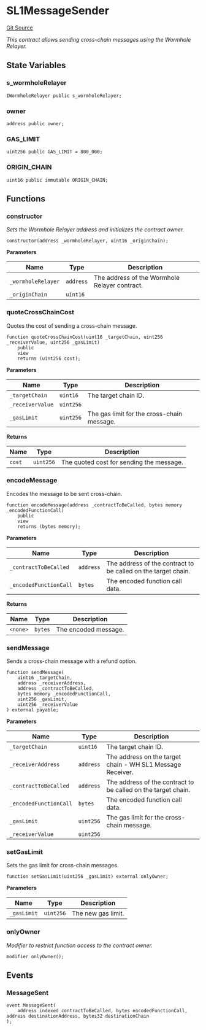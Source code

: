 # SL1MessageSender
[Git Source](https://github.com-smastropiero/SherryLabs/sherry-contracts/blob/ef85f626b2f11fa0f36e09ddd8fdd3d9da90d8ba/contracts/wormhole/SL1MessageSender.sol)

*This contract allows sending cross-chain messages using the Wormhole Relayer.*


## State Variables
### s_wormholeRelayer

```solidity
IWormholeRelayer public s_wormholeRelayer;
```


### owner

```solidity
address public owner;
```


### GAS_LIMIT

```solidity
uint256 public GAS_LIMIT = 800_000;
```


### ORIGIN_CHAIN

```solidity
uint16 public immutable ORIGIN_CHAIN;
```


## Functions
### constructor

*Sets the Wormhole Relayer address and initializes the contract owner.*


```solidity
constructor(address _wormholeRelayer, uint16 _originChain);
```
**Parameters**

|Name|Type|Description|
|----|----|-----------|
|`_wormholeRelayer`|`address`|The address of the Wormhole Relayer contract.|
|`_originChain`|`uint16`||


### quoteCrossChainCost

Quotes the cost of sending a cross-chain message.


```solidity
function quoteCrossChainCost(uint16 _targetChain, uint256 _receiverValue, uint256 _gasLimit)
    public
    view
    returns (uint256 cost);
```
**Parameters**

|Name|Type|Description|
|----|----|-----------|
|`_targetChain`|`uint16`|The target chain ID.|
|`_receiverValue`|`uint256`||
|`_gasLimit`|`uint256`|The gas limit for the cross-chain message.|

**Returns**

|Name|Type|Description|
|----|----|-----------|
|`cost`|`uint256`|The quoted cost for sending the message.|


### encodeMessage

Encodes the message to be sent cross-chain.


```solidity
function encodeMessage(address _contractToBeCalled, bytes memory _encodedFunctionCall)
    public
    view
    returns (bytes memory);
```
**Parameters**

|Name|Type|Description|
|----|----|-----------|
|`_contractToBeCalled`|`address`|The address of the contract to be called on the target chain.|
|`_encodedFunctionCall`|`bytes`|The encoded function call data.|

**Returns**

|Name|Type|Description|
|----|----|-----------|
|`<none>`|`bytes`|The encoded message.|


### sendMessage

Sends a cross-chain message with a refund option.


```solidity
function sendMessage(
    uint16 _targetChain,
    address _receiverAddress,
    address _contractToBeCalled,
    bytes memory _encodedFunctionCall,
    uint256 _gasLimit,
    uint256 _receiverValue
) external payable;
```
**Parameters**

|Name|Type|Description|
|----|----|-----------|
|`_targetChain`|`uint16`|The target chain ID.|
|`_receiverAddress`|`address`|The address on the target chain - WH SL1 Message Receiver.|
|`_contractToBeCalled`|`address`|The address of the contract to be called on the target chain.|
|`_encodedFunctionCall`|`bytes`|The encoded function call data.|
|`_gasLimit`|`uint256`|The gas limit for the cross-chain message.|
|`_receiverValue`|`uint256`||


### setGasLimit

Sets the gas limit for cross-chain messages.


```solidity
function setGasLimit(uint256 _gasLimit) external onlyOwner;
```
**Parameters**

|Name|Type|Description|
|----|----|-----------|
|`_gasLimit`|`uint256`|The new gas limit.|


### onlyOwner

*Modifier to restrict function access to the contract owner.*


```solidity
modifier onlyOwner();
```

## Events
### MessageSent

```solidity
event MessageSent(
    address indexed contractToBeCalled, bytes encodedFunctionCall, address destinationAddress, bytes32 destinationChain
);
```

